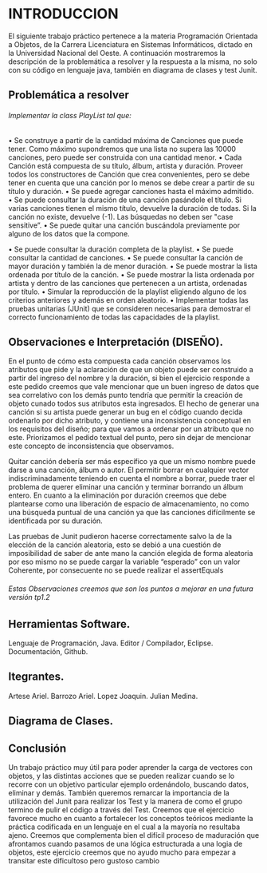 # INTRODUCCION

El siguiente trabajo práctico pertenece a la materia Programación Orientada a Objetos, de la Carrera Licenciatura en Sistemas Informáticos, dictado en la Universidad Nacional del Oeste. A continuación mostraremos la descripción de la problemática a resolver y la respuesta a la misma, no solo con su código en lenguaje java, también en diagrama de clases y test Junit.

## Problemática a resolver
###### Implementar la class PlayList tal que:

•	Se construye a partir de la cantidad máxima de Canciones que puede tener. Como máximo supondremos que una lista no supera las 10000 canciones, pero puede ser construida con una cantidad menor. 
•	Cada Canción está compuesta de su  título, álbum, artista y duración. Proveer todos los constructores de Canción que crea convenientes, pero se debe tener en cuenta que una canción por lo menos se debe crear a partir de su título y duración.
•	Se puede agregar canciones hasta el máximo admitido. 
•	Se puede consultar la duración de una canción pasándole el título. Si varias canciones tienen el mismo título, devuelve la duración de todas. Si la canción no existe, devuelve (-1). Las búsquedas no deben ser "case sensitive”. 
•	Se puede quitar una canción buscándola previamente por alguno de los datos que la compone.  

•	Se puede consultar la duración completa de la playlist. 
•	Se puede consultar la cantidad de canciones. 
•	Se puede consultar la canción de mayor duración y también la de menor duración.
•	Se puede mostrar la lista ordenada por título de la canción.
•	Se puede mostrar la lista ordenada por artista y dentro de las canciones que pertenecen a un artista, ordenadas por título.
•	Simular la reproducción de la playlist eligiendo alguno de los criterios anteriores y además en orden aleatorio. 
•	Implementar todas las pruebas unitarias (JUnit) que se consideren necesarias para demostrar el correcto funcionamiento de todas las capacidades de la playlist. 


## Observaciones e Interpretación (DISEÑO).
En el punto de cómo esta compuesta cada canción observamos los atributos que pide y la aclaración de que un objeto puede ser construido a partir del ingreso del nombre y la duración, si bien el ejercicio responde a este pedido creemos que vale mencionar que un buen ingreso de datos que sea correlativo con los demás punto tendría que permitir la creación de  objeto cunado todos sus atributos esta ingresados. El hecho de generar una canción si su artista puede generar un bug en el código cuando decida ordenarlo por dicho atributo, y contiene una inconsistencia conceptual en los requisitos del diseño; para que vamos a ordenar por un atributo que no este.  Priorizamos el pedido textual del punto, pero sin dejar de mencionar este concepto de inconsistencia que observamos.

Quitar canción debería ser más específico ya que un mismo nombre puede darse a una canción, álbum o autor. El permitir borrar en cualquier vector indiscriminadamente teniendo en cuenta el nombre a borrar, puede traer el problema de querer eliminar una canción y terminar borrando un álbum entero. En cuanto a la eliminación por duración creemos que debe plantearse como una liberación de espacio de almacenamiento, no como una búsqueda puntual de una canción ya que las canciones difícilmente se identificada por su duración.

Las pruebas de Junit pudieron hacerse correctamente salvo la de la elección de la canción aleatoria, esto se debió a una cuestión de imposibilidad de saber de ante mano la canción elegida de forma aleatoria por eso mismo no se puede cargar la variable  “esperado” con un valor Coherente, por consecuente no se puede realizar el assertEquals

###### Estas Observaciones creemos que son los puntos a mejorar en una futura versión tp1.2 

## Herramientas Software.
Lenguaje de Programación, Java. Editor / Compilador, Eclipse. Documentación, Github.

## Itegrantes. 
Artese Ariel. Barrozo Ariel. Lopez Joaquin. Julian Medina.

## Diagrama de Clases.

## Conclusión
Un trabajo práctico muy útil para poder aprender la carga de vectores con objetos, y las distintas acciones que se pueden realizar cuando se lo recorre con un objetivo particular ejemplo ordenándolo, buscando datos, eliminar y demás. También queremos remarcar la importancia de la utilización del Junit para realizar los Test y la manera de como el grupo termino de pulir el código a través del Test. Creemos que el ejercicio favorece mucho en cuanto a fortalecer los conceptos teóricos mediante la práctica codificada en un lenguaje en el cual a la mayoría no resultaba ajeno. Creemos que complementa bien el difícil proceso de maduración que afrontamos cuando pasamos de una lógica estructurada a una logia de objetos, este ejercicio creemos que no ayudo mucho para empezar a transitar este dificultoso pero gustoso cambio
